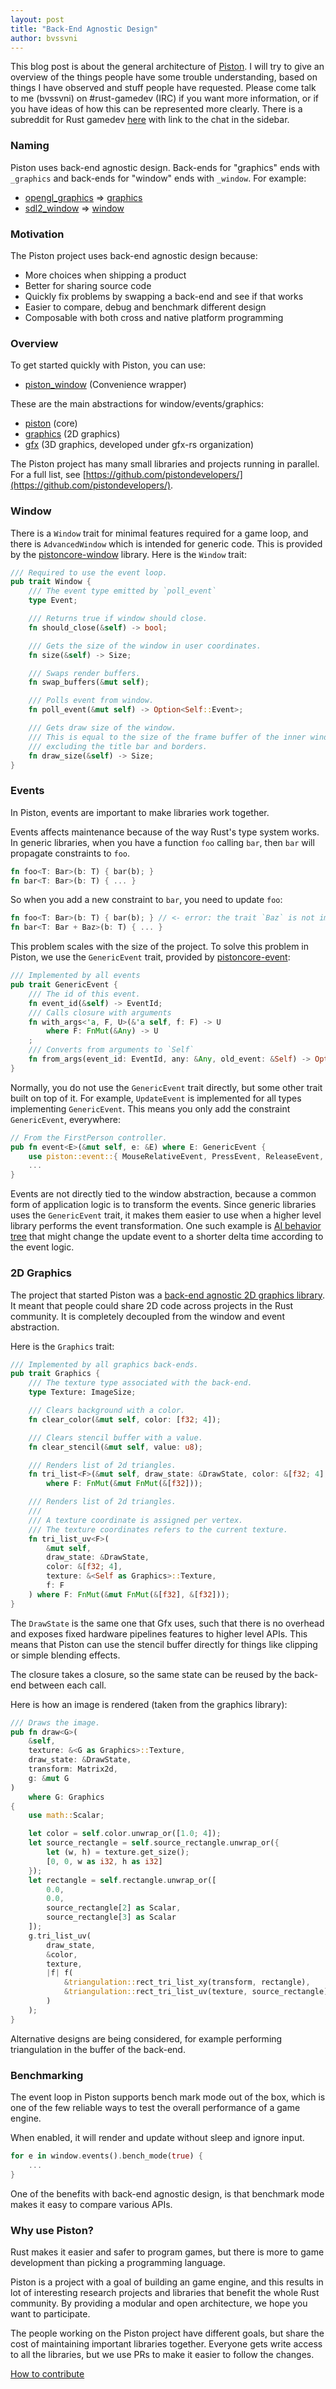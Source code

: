 ```yaml
---
layout: post
title: "Back-End Agnostic Design"
author: bvssvni
---
```


This blog post is about the general architecture of [Piston](https://github.com/pistondevelopers/piston).
I will try to give an overview of the things people have some trouble understanding,
based on things I have observed and stuff people have requested.
Please come talk to me (bvssvni) on #rust-gamedev (IRC) if you want more information,
or if you have ideas of how this can be represented more clearly.
There is a subreddit for Rust gamedev [here](http://www.reddit.com/r/rust_gamedev/) with link to the chat in the sidebar.

### Naming

Piston uses back-end agnostic design.
Back-ends for "graphics" ends with `_graphics` and back-ends for "window" ends with `_window`.
For example:

- [opengl_graphics](https://github.com/pistondevelopers/opengl_graphics) => [graphics](https://github.com/pistondevelopers/graphics)
- [sdl2_window](https://github.com/pistondevelopers/sdl2_window) => [window](https://github.com/pistondevelopers/window)

### Motivation

The Piston project uses back-end agnostic design because:

* More choices when shipping a product
* Better for sharing source code
* Quickly fix problems by swapping a back-end and see if that works
* Easier to compare, debug and benchmark different design
* Composable with both cross and native platform programming

### Overview

To get started quickly with Piston, you can use:

- [piston_window](https://github.com/pistondevelopers/piston_window) (Convenience wrapper)

These are the main abstractions for window/events/graphics:

- [piston](https://github.com/pistondevelopers/piston) (core)
- [graphics](https://github.com/pistondevelopers/graphics) (2D graphics)
- [gfx](https://github.com/gfx-rs/gfx) (3D graphics, developed under gfx-rs organization)

The Piston project has many small libraries and projects running in parallel.
For a full list, see [https://github.com/pistondevelopers/](https://github.com/pistondevelopers/).

### Window

There is a `Window` trait for minimal features required for a game loop,
and there is `AdvancedWindow` which is intended for generic code.
This is provided by the [pistoncore-window](https://crates.io/crates/pistoncore-window) library.
Here is the `Window` trait:

```Rust
/// Required to use the event loop.
pub trait Window {
    /// The event type emitted by `poll_event`
    type Event;

    /// Returns true if window should close.
    fn should_close(&self) -> bool;

    /// Gets the size of the window in user coordinates.
    fn size(&self) -> Size;

    /// Swaps render buffers.
    fn swap_buffers(&mut self);

    /// Polls event from window.
    fn poll_event(&mut self) -> Option<Self::Event>;

    /// Gets draw size of the window.
    /// This is equal to the size of the frame buffer of the inner window,
    /// excluding the title bar and borders.
    fn draw_size(&self) -> Size;
}
```

### Events

In Piston, events are important to make libraries work together.

Events affects maintenance because of the way Rust's type system works.
In generic libraries, when you have a function `foo` calling `bar`, then `bar` will propagate constraints to `foo`.

```Rust
fn foo<T: Bar>(b: T) { bar(b); }
fn bar<T: Bar>(b: T) { ... }
```

So when you add a new constraint to `bar`, you need to update `foo`:

```Rust
fn foo<T: Bar>(b: T) { bar(b); } // <- error: the trait `Baz` is not implemented for the type `T`
fn bar<T: Bar + Baz>(b: T) { ... }
```

This problem scales with the size of the project.
To solve this problem in Piston, we use the `GenericEvent` trait, provided by [pistoncore-event](https://crates.io/crates/pistoncore-event):

```Rust
/// Implemented by all events
pub trait GenericEvent {
    /// The id of this event.
    fn event_id(&self) -> EventId;
    /// Calls closure with arguments
    fn with_args<'a, F, U>(&'a self, f: F) -> U
        where F: FnMut(&Any) -> U
    ;
    /// Converts from arguments to `Self`
    fn from_args(event_id: EventId, any: &Any, old_event: &Self) -> Option<Self>;
}
```

Normally, you do not use the `GenericEvent` trait directly, but some other trait built on top of it.
For example, `UpdateEvent` is implemented for all types implementing `GenericEvent`.
This means you only add the constraint `GenericEvent`, everywhere:

```Rust
// From the FirstPerson controller.
pub fn event<E>(&mut self, e: &E) where E: GenericEvent {
    use piston::event::{ MouseRelativeEvent, PressEvent, ReleaseEvent, UpdateEvent };
    ...
}
```

Events are not directly tied to the window abstraction,
because a common form of application logic is to transform the events.
Since generic libraries uses the `GenericEvent` trait, it makes them easier to use
when a higher level library performs the event transformation.
One such example is [AI behavior tree](https://github.com/pistondevelopers/ai_behavior) that
might change the update event to a shorter delta time according to the event logic.

### 2D Graphics

The project that started Piston was a [back-end agnostic 2D graphics library](https://github.com/pistondevelopers/graphics).
It meant that people could share 2D code across projects in the Rust community.
It is completely decoupled from the window and event abstraction.

Here is the `Graphics` trait:

```Rust
/// Implemented by all graphics back-ends.
pub trait Graphics {
    /// The texture type associated with the back-end.
    type Texture: ImageSize;

    /// Clears background with a color.
    fn clear_color(&mut self, color: [f32; 4]);

    /// Clears stencil buffer with a value.
    fn clear_stencil(&mut self, value: u8);

    /// Renders list of 2d triangles.
    fn tri_list<F>(&mut self, draw_state: &DrawState, color: &[f32; 4], f: F)
        where F: FnMut(&mut FnMut(&[f32]));

    /// Renders list of 2d triangles.
    ///
    /// A texture coordinate is assigned per vertex.
    /// The texture coordinates refers to the current texture.
    fn tri_list_uv<F>(
        &mut self,
        draw_state: &DrawState,
        color: &[f32; 4],
        texture: &<Self as Graphics>::Texture,
        f: F
    ) where F: FnMut(&mut FnMut(&[f32], &[f32]));
}
```

The `DrawState` is the same one that Gfx uses, such that there is no overhead and exposes fixed hardware pipelines features to higher level APIs.
This means that Piston can use the stencil buffer directly for things like clipping or simple blending effects.

The closure takes a closure, so the same state can be reused by the back-end between each call.

Here is how an image is rendered (taken from the graphics library):

```Rust
/// Draws the image.
pub fn draw<G>(
    &self,
    texture: &<G as Graphics>::Texture,
    draw_state: &DrawState,
    transform: Matrix2d,
    g: &mut G
)
    where G: Graphics
{
    use math::Scalar;

    let color = self.color.unwrap_or([1.0; 4]);
    let source_rectangle = self.source_rectangle.unwrap_or({
        let (w, h) = texture.get_size();
        [0, 0, w as i32, h as i32]
    });
    let rectangle = self.rectangle.unwrap_or([
        0.0,
        0.0,
        source_rectangle[2] as Scalar,
        source_rectangle[3] as Scalar
    ]);
    g.tri_list_uv(
        draw_state,
        &color,
        texture,
        |f| f(
            &triangulation::rect_tri_list_xy(transform, rectangle),
            &triangulation::rect_tri_list_uv(texture, source_rectangle)
        )
    );
}
```

Alternative designs are being considered, for example performing triangulation in the buffer of the back-end.

### Benchmarking

The event loop in Piston supports bench mark mode out of the box,
which is one of the few reliable ways to test the overall performance of a game engine.

When enabled, it will render and update without sleep and ignore input.

```Rust
for e in window.events().bench_mode(true) {
    ...
}
```

One of the benefits with back-end agnostic design, is that benchmark mode makes it easy to compare various APIs.

### Why use Piston?

Rust makes it easier and safer to program games, but there is more to game development than picking a programming language.

Piston is a project with a goal of building an game engine,
and this results in lot of interesting research projects and libraries that benefit the whole Rust community.
By providing a modular and open architecture, we hope you want to participate.

The people working on the Piston project have different goals, but share the cost of maintaining important libraries together.
Everyone gets write access to all the libraries, but we use PRs to make it easier to follow the changes.

[How to contribute](https://github.com/PistonDevelopers/piston/blob/master/CONTRIBUTING.md)
